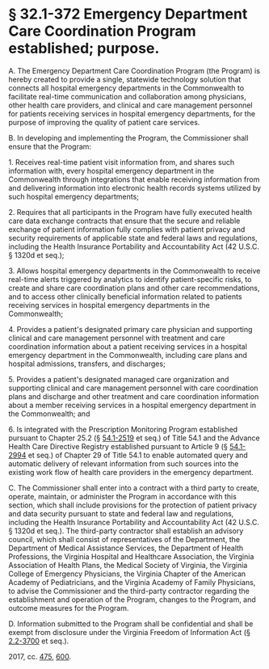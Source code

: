 # § 32.1-372 Emergency Department Care Coordination Program established; purpose.

<p>A. The Emergency Department Care Coordination Program (the Program) is hereby created to provide a single, statewide technology solution that connects all hospital emergency departments in the Commonwealth to facilitate real-time communication and collaboration among physicians, other health care providers, and clinical and care management personnel for patients receiving services in hospital emergency departments, for the purpose of improving the quality of patient care services.</p><p>B. In developing and implementing the Program, the Commissioner shall ensure that the Program:</p><p>1. Receives real-time patient visit information from, and shares such information with, every hospital emergency department in the Commonwealth through integrations that enable receiving information from and delivering information into electronic health records systems utilized by such hospital emergency departments;</p><p>2. Requires that all participants in the Program have fully executed health care data exchange contracts that ensure that the secure and reliable exchange of patient information fully complies with patient privacy and security requirements of applicable state and federal laws and regulations, including the Health Insurance Portability and Accountability Act (42 U.S.C. § 1320d et seq.);</p><p>3. Allows hospital emergency departments in the Commonwealth to receive real-time alerts triggered by analytics to identify patient-specific risks, to create and share care coordination plans and other care recommendations, and to access other clinically beneficial information related to patients receiving services in hospital emergency departments in the Commonwealth;</p><p>4. Provides a patient's designated primary care physician and supporting clinical and care management personnel with treatment and care coordination information about a patient receiving services in a hospital emergency department in the Commonwealth, including care plans and hospital admissions, transfers, and discharges;</p><p>5. Provides a patient's designated managed care organization and supporting clinical and care management personnel with care coordination plans and discharge and other treatment and care coordination information about a member receiving services in a hospital emergency department in the Commonwealth; and</p><p>6. Is integrated with the Prescription Monitoring Program established pursuant to Chapter 25.2 (§ <a href='/vacode/54.1-2519/'>54.1-2519</a> et seq.) of Title 54.1 and the Advance Health Care Directive Registry established pursuant to Article 9 (§ <a href='/vacode/54.1-2994/'>54.1-2994</a> et seq.) of Chapter 29 of Title 54.1 to enable automated query and automatic delivery of relevant information from such sources into the existing work flow of health care providers in the emergency department.</p><p>C. The Commissioner shall enter into a contract with a third party to create, operate, maintain, or administer the Program in accordance with this section, which shall include provisions for the protection of patient privacy and data security pursuant to state and federal law and regulations, including the Health Insurance Portability and Accountability Act (42 U.S.C. § 1320d et seq.). The third-party contractor shall establish an advisory council, which shall consist of representatives of the Department, the Department of Medical Assistance Services, the Department of Health Professions, the Virginia Hospital and Healthcare Association, the Virginia Association of Health Plans, the Medical Society of Virginia, the Virginia College of Emergency Physicians, the Virginia Chapter of the American Academy of Pediatricians, and the Virginia Academy of Family Physicians, to advise the Commissioner and the third-party contractor regarding the establishment and operation of the Program, changes to the Program, and outcome measures for the Program.</p><p>D. Information submitted to the Program shall be confidential and shall be exempt from disclosure under the Virginia Freedom of Information Act (§ <a href='/vacode/2.2-3700/'>2.2-3700</a> et seq.).</p><p>2017, cc. <a href='http://lis.virginia.gov/cgi-bin/legp604.exe?171+ful+CHAP0475'>475</a>, <a href='http://lis.virginia.gov/cgi-bin/legp604.exe?171+ful+CHAP0600'>600</a>.</p>